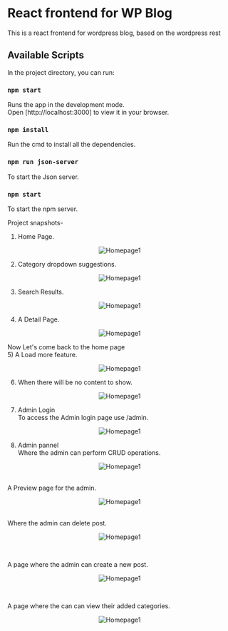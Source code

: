 # React frontend for WP Blog

This is a react frontend for wordpress blog, based on the wordpress rest 

## Available Scripts

In the project directory, you can run:

### `npm start`

Runs the app in the development mode.\
Open [http://localhost:3000] to view it in your browser.

### `npm install`

Run the cmd to install all the dependencies.

### `npm run json-server`

To start the Json server.

### `npm start`
To start the npm server.


Project snapshots-

1) Home Page.
 <p align = "center">
  <img src="Screenshot/Homepage1.png" alt="Homepage1">
</p>

2) Category dropdown suggestions.
<p align = "center">
  <img src="Screenshot/Dropdown.png" alt="Homepage1">
</p>

3) Search Results.
<p align = "center">
  <img src="Screenshot/SearchResult.png" alt="Homepage1">
</p>

4) A Detail Page.
<p align = "center">
  <img src="Screenshot/DetailPage.png" alt="Homepage1">
</p>

Now Let's come back to the home page <br />
5) A Load more feature.
<p align = "center">
  <img src="Screenshot/LoadMore.png" alt="Homepage1">
</p>

6) When there will be no content to show.
<p align = "center">
  <img src="Screenshot/End.png" alt="Homepage1">
</p>

7) Admin Login <br />
To access the Admin login page use /admin.
<p align = "center">
  <img src="Screenshot/AdminLogin.png" alt="Homepage1">
</p>

8) Admin pannel <br/>
Where the admin can perform CRUD operations.
<p align = "center">
  <img src="Screenshot/AllPosts.png" alt="Homepage1">
</p>
<br/>
A Preview page for the admin.
<p align = "center">
  <img src="Screenshot/Preview1.png" alt="Homepage1">
</p>
<br/>
Where the admin can delete post.
<p align = "center">
  <img src="Screenshot/Preview2.png" alt="Homepage1">
</p>
<br/>

A page where the admin can create a new post.
<p align = "center">
  <img src="Screenshot/Addpost.png" alt="Homepage1">
</p>
<br/>

A page where the can can view their added categories.
<p align = "center">
  <img src="Screenshot/AllCate.png" alt="Homepage1">
</p>